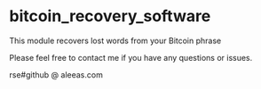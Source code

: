 # bitcoin_recovery_software
This module recovers lost words from your Bitcoin phrase

Please feel free to contact me if you have any questions or issues.

rse#github @ aleeas.com

